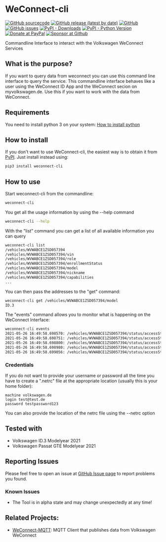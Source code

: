 # WeConnect-cli
[![GitHub sourcecode](https://img.shields.io/badge/Source-GitHub-green)](https://github.com/tillsteinbach/WeConnect-cli/)
[![GitHub release (latest by date)](https://img.shields.io/github/v/release/tillsteinbach/WeConnect-cli)](https://github.com/tillsteinbach/WeConnect-cli/releases/latest)
[![GitHub](https://img.shields.io/github/license/tillsteinbach/WeConnect-cli)](https://github.com/tillsteinbach/WeConnect-cli/blob/master/LICENSE)
[![GitHub issues](https://img.shields.io/github/issues/tillsteinbach/WeConnect-cli)](https://github.com/tillsteinbach/WeConnect-cli/issues)
[![PyPI - Downloads](https://img.shields.io/pypi/dm/weconnect-cli?label=PyPI%20Downloads)](https://pypi.org/project/weconnect-cli/)
[![PyPI - Python Version](https://img.shields.io/pypi/pyversions/weconnect-cli)](https://pypi.org/project/weconnect-cli/)
[![Donate at PayPal](https://img.shields.io/badge/Donate-PayPal-2997d8)](https://www.paypal.com/donate?hosted_button_id=2BVFF5GJ9SXAJ)
[![Sponsor at Github](https://img.shields.io/badge/Sponsor-GitHub-28a745)](https://github.com/sponsors/tillsteinbach)

Commandline Interface to interact with the Volkswagen WeConnect Services

## What is the purpose?
If you want to query data from weconnect you can use this command line interface to query the service. This commandline interface behaves like a user using the WeConnect ID App and the WeConnect secion on myvolkswagen.de. Use this if you want to work with the data from WeConnect.

## Requirements
You need to install python 3 on your system: [How to install python](https://realpython.com/installing-python/)

## How to install
If you don't want to use WeConnect-cli, the easiest way is to obtain it from [PyPI](https://pypi.org/project/weconnect-cli/). Just install instead using:
```bash
pip3 install weconnect-cli
```
## How to use
Start weconnect-cli from the commandline:
```bash
weconnect-cli
```
You get all the usage information by using the --help command
```bash
weconnect-cli --help
```
With the "list" command you can get a list of all available information you can query
```bash
weconnect-cli list
/vehicles/WVWABCE1ZSD057394
/vehicles/WVWABCE1ZSD057394/vin
/vehicles/WVWABCE1ZSD057394/role
/vehicles/WVWABCE1ZSD057394/enrollmentStatus
/vehicles/WVWABCE1ZSD057394/model
/vehicles/WVWABCE1ZSD057394/nickname
/vehicles/WVWABCE1ZSD057394/capabilities
...
```
You can then pass the addresses to the "get" command:
```bash
weconnect-cli get /vehicles/WVWABCE1ZSD057394/model
ID.3
```
The "events" command allows you to monitor what is happening on the WeConnect Interface:
```bash
weconnect-cli events
2021-05-26 16:49:58.698570: /vehicles/WVWABCE1ZSD057394/status/accessStatus/overallStatus: new value: unsafe
2021-05-26 16:49:58.698751: /vehicles/WVWABCE1ZSD057394/status/accessStatus/doors/bonnet/lockState: new value: unknown lock state
2021-05-26 16:49:58.698800: /vehicles/WVWABCE1ZSD057394/status/accessStatus/doors/bonnet/openState: new value: closed
2021-05-26 16:49:58.698980: /vehicles/WVWABCE1ZSD057394/status/accessStatus/doors/frontLeft/lockState: new value: unlocked
2021-05-26 16:49:58.699056: /vehicles/WVWABCE1ZSD057394/status/accessStatus/doors/frontLeft/openState: new value: closed
```
### Credentials
If you do not want to provide your username or password all the time you have to create a ".netrc" file at the appropriate location (usually this is your home folder):
```
machine volkswagen.de
login test@test.de
password testpassword123
```
You can also provide the location of the netrc file using the --netrc option
## Tested with
- Volkswagen ID.3 Modelyear 2021
- Volkswagen Passat GTE Modelyear 2021

## Reporting Issues
Please feel free to open an issue at [GitHub Issue page](https://github.com/tillsteinbach/WeConnect-cli/issues) to report problems you found.

### Known Issues
- The Tool is in alpha state and may change unexpectedly at any time!

## Related Projects:
- [WeConnect-MQTT](https://github.com/tillsteinbach/WeConnect-mqtt): MQTT Client that publishes data from Volkswagen WeConnect
